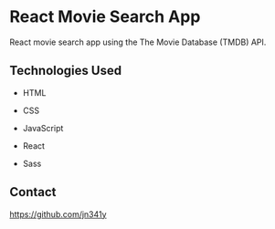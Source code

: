 <h1>React Movie Search App</h1>
<p>React movie search app using the The Movie Database (TMDB) API.</p><h2>Technologies Used</h2>
<ul>
<li>HTML</li>
</ul><ul>
<li>CSS</li>
</ul><ul>
<li>JavaScript</li>
</ul><ul>
<li>React</li>
</ul><ul>
<li>Sass</li>
</ul><h2>Contact</h2>
<p><a href="https://github.com/jn341y">https://github.com/jn341y</a></p>
